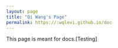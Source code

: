 ```yaml
---
layout: page
title: "Qi Wang's Page"
permalink: https://:wqlevi.github.io/doc
---
```


This page is meant for docs.[Testing]
